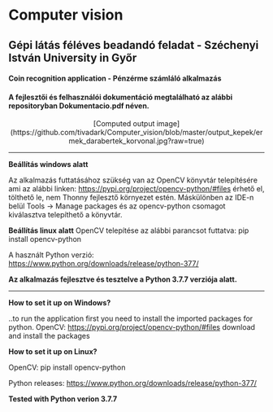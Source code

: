 # Computer vision
## Gépi látás féléves beadandó feladat - Széchenyi István University in Győr
#### Coin recognition application - Pénzérme számláló alkalmazás 

#### A fejlesztői és felhasználói dokumentáció megtalálható az alábbi repositoryban Dokumentacio.pdf néven.

<p align="center">
[Computed output image](https://github.com/tivadark/Computer_vision/blob/master/output_kepek/ermek_darabertek_korvonal.jpg?raw=true)
</p>

--------------------------------------------------------------------------------------
**Beállítás windows alatt**

Az alkalmazás futtatásához szükség van az OpenCV könyvtár telepítésére ami az alábbi linken: https://pypi.org/project/opencv-python/#files érhető el,
tölthető le, nem Thonny fejlesztő környezet estén. Máskülönben az IDE-n belül Tools -> Manage packages és az opencv-python csomagot kiválasztva telepíthető a könyvtár.

**Beállítás linux alatt**
OpenCV telepítése az alábbi parancsot futtatva: pip install opencv-python

A használt Python verzió: https://www.python.org/downloads/release/python-377/

**Az alkalmazás fejlesztve és tesztelve a Python 3.7.7 verziója alatt.**

--------------------------------------------------------------------------------------


**How to set it up on Windows?**

 ..to run the application first you need to install the imported packages for python.
 OpenCV: https://pypi.org/project/opencv-python/#files  download and install the packages


**How to set it up on Linux?**

OpenCV: pip install opencv-python

Python releases: https://www.python.org/downloads/release/python-377/

**Tested with Python verion 3.7.7**



